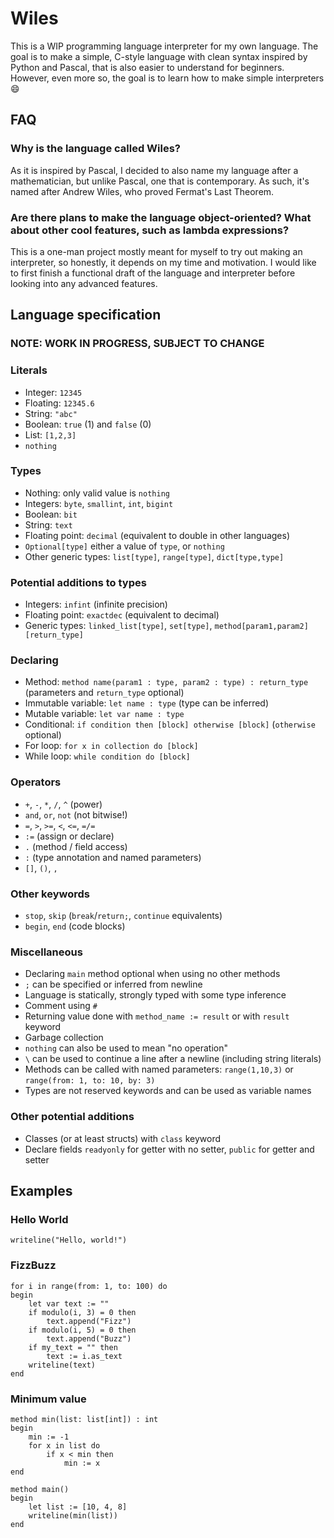 # Wiles

This is a WIP programming language interpreter for my own language. The goal is to make a simple, C-style language with clean syntax inspired by Python and Pascal, that is also easier to understand for beginners. However, even more so, the goal is to learn how to make simple interpreters 😄

## FAQ
### Why is the language called Wiles?
As it is inspired by Pascal, I decided to also name my language after a mathematician, but unlike Pascal, one that is contemporary. As such, it's named after Andrew Wiles, who proved Fermat's Last Theorem.

### Are there plans to make the language object-oriented? What about other cool features, such as lambda expressions?
This is a one-man project mostly meant for myself to try out making an interpreter, so honestly, it depends on my time and motivation. I would like to first finish a functional draft of the language and interpreter before looking into any advanced features.

## Language specification
### NOTE: WORK IN PROGRESS, SUBJECT TO CHANGE

### Literals

- Integer: `12345`
- Floating: `12345.6`
- String: `"abc"`
- Boolean: `true` (1) and `false` (0)
- List: `[1,2,3]`
- `nothing`

### Types
- Nothing: only valid value is `nothing`
- Integers: `byte`, `smallint`, `int`, `bigint`
- Boolean: `bit`
- String: `text`
- Floating point: `decimal` (equivalent to double in other languages)
- `Optional[type]` either a value of `type`, or `nothing`
- Other generic types: `list[type]`, `range[type]`, `dict[type,type]`

### Potential additions to types
- Integers: `infint` (infinite precision)
- Floating point: `exactdec` (equivalent to decimal)
- Generic types:  `linked_list[type]`, `set[type]`, `method[param1,param2][return_type]`

### Declaring
- Method: `method name(param1 : type, param2 : type) : return_type` (parameters and `return_type` optional)
- Immutable variable: `let name : type` (type can be inferred)
- Mutable variable: `let var name : type`
- Conditional: `if condition then [block] otherwise [block]` (`otherwise` optional)
- For loop: `for x in collection do [block]`
- While loop: `while condition do [block]`

### Operators
- `+`, `-`, `*`, `/`, `^` (power)
- `and`, `or`, `not` (not bitwise!)
- `=`, `>`, `>=`, `<`, `<=`, `=/=`
- `:=` (assign or declare)
- `.` (method / field access)
- `:` (type annotation and named parameters)
- `[]`, `()`, `,`

### Other keywords
- `stop`, `skip` (`break`/`return;`, `continue` equivalents)
- `begin`, `end` (code blocks)

### Miscellaneous
- Declaring `main` method optional when using no other methods
- `;` can be specified or inferred from newline
- Language is statically, strongly typed with some type inference
- Comment using `#`
- Returning value done with `method_name := result` or with `result` keyword
- Garbage collection
- `nothing` can also be used to mean "no operation"
- `\` can be used to continue a line after a newline (including string literals)
- Methods can be called with named parameters: `range(1,10,3)` or `range(from: 1, to: 10, by: 3)`
- Types are not reserved keywords and can be used as variable names

### Other potential additions
- Classes (or at least structs) with `class` keyword
- Declare fields `readyonly` for getter with no setter, `public` for getter and setter

## Examples
### Hello World
```
writeline("Hello, world!")
```
### FizzBuzz
```
for i in range(from: 1, to: 100) do
begin
    let var text := ""
    if modulo(i, 3) = 0 then
        text.append("Fizz")
    if modulo(i, 5) = 0 then
        text.append("Buzz")
    if my_text = "" then 
        text := i.as_text
    writeline(text)
end 
```
### Minimum value

```
method min(list: list[int]) : int
begin
    min := -1
    for x in list do
        if x < min then
            min := x
end

method main()
begin
    let list := [10, 4, 8]
    writeline(min(list))
end
```
